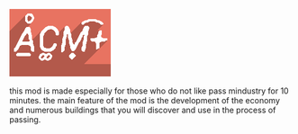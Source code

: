 ![Logo](icon.png)

this mod is made especially for those who do not like pass mindustry for 10 minutes. the main feature of the mod is the development of the economy and numerous buildings that you will discover and use in the process of passing.